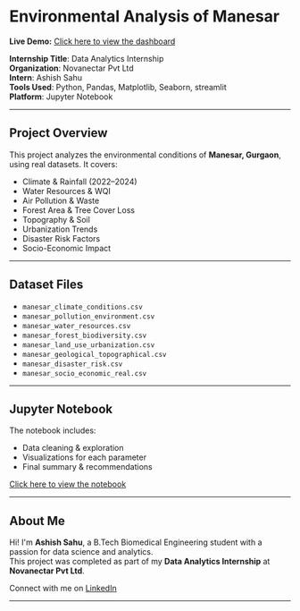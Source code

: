 #  Environmental Analysis of Manesar 
**Live Demo:** [Click here to view the dashboard](https://manesar-environment-analysis-asm6vmiuhfeqp8lsypasaw.streamlit.app)


**Internship Title**: Data Analytics Internship  
**Organization**: Novanectar Pvt Ltd  
**Intern**: Ashish Sahu    
**Tools Used**: Python, Pandas, Matplotlib, Seaborn, streamlit  
**Platform**: Jupyter Notebook

---

##  Project Overview

This project analyzes the environmental conditions of **Manesar, Gurgaon**, using real datasets. It covers:

-  Climate & Rainfall (2022–2024)
-  Water Resources & WQI
-  Air Pollution & Waste
-  Forest Area & Tree Cover Loss
-  Topography & Soil
-  Urbanization Trends
-  Disaster Risk Factors
-  Socio-Economic Impact

---

##  Dataset Files

- `manesar_climate_conditions.csv`  
- `manesar_pollution_environment.csv`  
- `manesar_water_resources.csv`  
- `manesar_forest_biodiversity.csv`  
- `manesar_land_use_urbanization.csv`  
- `manesar_geological_topographical.csv`  
- `manesar_disaster_risk.csv`  
- `manesar_socio_economic_real.csv`  

---

## Jupyter Notebook

The notebook includes:
- Data cleaning & exploration
- Visualizations for each parameter
- Final summary & recommendations

 [Click here to view the notebook](notebook/.EnvironmentalAnalysisOfManesarGurgaon.ipynb)

---

##  About Me

Hi! I'm **Ashish Sahu**, a B.Tech Biomedical Engineering student with a passion for data science and analytics.  
This project was completed as part of my **Data Analytics Internship** at **Novanectar Pvt Ltd**.

 Connect with me on [LinkedIn](https://www.linkedin.com/in/ashish-sahu-88051224a/)

---

